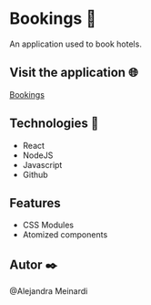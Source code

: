 # Bookings 🏨

An application used to book hotels.

## Visit the application 🌐

[Bookings](https://alemeinardi.github.io/bookings/)

## Technologies 🔧

- React
- NodeJS
- Javascript
- Github

## Features

- CSS Modules
- Atomized components

## Autor ✒️
@Alejandra Meinardi
